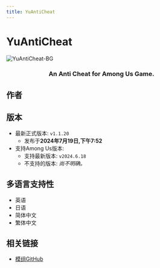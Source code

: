 ```yaml
---
title: YuAntiCheat
---
```

# YuAntiCheat
![YuAntiCheat-BG](https://cn-sy1.rains3.com/xtremewave/YuAntiCheat.jpg)

<div align="center">
<h3>An Anti Cheat for Among Us Game.</h3>
</div>

<script setup>
import { VPTeamMembers } from 'vitepress/theme'

const members = [
  {
    avatar: 'https://cn-sy1.rains3.com/xtremewave/Yu.png',
    name: 'Yu',
    title: '开发者',
    links: [
      { icon: 'github', link: 'https://github.com/Night-GUA' },
      { icon: 'discord', link: 'https://discord.gg/9Jy7gzPq' },
    ]
  }
]

</script>

## 作者

<div align="center">
<VPTeamMembers size="small" :members="members" />
</div>

## 版本
- 最新正式版本: `v1.1.20`
  - 发布于**2024年7月19日,下午7:52**
- 支持Among Us版本:
    - 支持最新版本: `v2024.6.18`
    - 不支持的版本: *尚不明确。*
## 多语言支持性
- 英语
- 日语
- 简体中文
- 繁体中文

## 相关链接

- [模组GitHub](https://github.com/Night-GUA/YuAntiCheat)